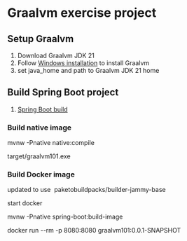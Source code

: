 # Graalvm exercise project

## Setup Graalvm

1. Download Graalvm JDK 21
2. Follow [Windows installation](https://www.graalvm.org/latest/docs/getting-started/windows/) to install Graalvm
3. set java_home and path to Graalvm JDK 21 home 

## Build Spring Boot project
1. [Spring Boot build](https://docs.spring.io/spring-boot/docs/current/reference/html/native-image.html#native-image.developing-your-first-application.native-build-tools)

### Build native image   
mvnw -Pnative native:compile

target/graalvm101.exe

### Build Docker image
updated to use
<configuration>
    <!-- configure plugin here -->
        <image>
            <builder>paketobuildpacks/builder-jammy-base</builder>
        </image>
</configuration>

start docker

mvnw -Pnative spring-boot:build-image

docker run --rm -p 8080:8080 graalvm101:0.0.1-SNAPSHOT
